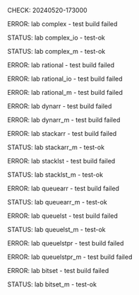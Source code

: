 CHECK: 20240520-173000
ERROR: lab complex - test build failed
STATUS: lab complex_io - test-ok
STATUS: lab complex_m - test-ok
ERROR: lab rational - test build failed
ERROR: lab rational_io - test build failed
ERROR: lab rational_m - test build failed
ERROR: lab dynarr - test build failed
ERROR: lab dynarr_m - test build failed
ERROR: lab stackarr - test build failed
STATUS: lab stackarr_m - test-ok
ERROR: lab stacklst - test build failed
STATUS: lab stacklst_m - test-ok
ERROR: lab queuearr - test build failed
STATUS: lab queuearr_m - test-ok
ERROR: lab queuelst - test build failed
STATUS: lab queuelst_m - test-ok
ERROR: lab queuelstpr - test build failed
ERROR: lab queuelstpr_m - test build failed
ERROR: lab bitset - test build failed
STATUS: lab bitset_m - test-ok
